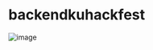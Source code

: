 # backendkuhackfest
![image](https://user-images.githubusercontent.com/108933601/183271498-18abaa4f-6d6a-4a32-8292-95a49a16176e.png)
